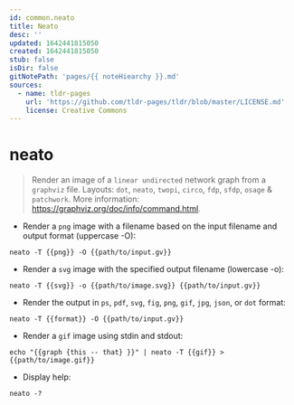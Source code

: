 ```yaml
---
id: common.neato
title: Neato
desc: ''
updated: 1642441815050
created: 1642441815050
stub: false
isDir: false
gitNotePath: 'pages/{{ noteHiearchy }}.md'
sources:
  - name: tldr-pages
    url: 'https://github.com/tldr-pages/tldr/blob/master/LICENSE.md'
    license: Creative Commons
---
```

# neato

> Render an image of a `linear undirected` network graph from a `graphviz` file.
> Layouts: `dot`, `neato`, `twopi`, `circo`, `fdp`, `sfdp`, `osage` & `patchwork`.
> More information: <https://graphviz.org/doc/info/command.html>.

- Render a `png` image with a filename based on the input filename and output format (uppercase -O):

`neato -T {{png}} -O {{path/to/input.gv}}`

- Render a `svg` image with the specified output filename (lowercase -o):

`neato -T {{svg}} -o {{path/to/image.svg}} {{path/to/input.gv}}`

- Render the output in `ps`, `pdf`, `svg`, `fig`, `png`, `gif`, `jpg`, `json`, or `dot` format:

`neato -T {{format}} -O {{path/to/input.gv}}`

- Render a `gif` image using stdin and stdout:

`echo "{{graph {this -- that} }}" | neato -T {{gif}} > {{path/to/image.gif}}`

- Display help:

`neato -?`


